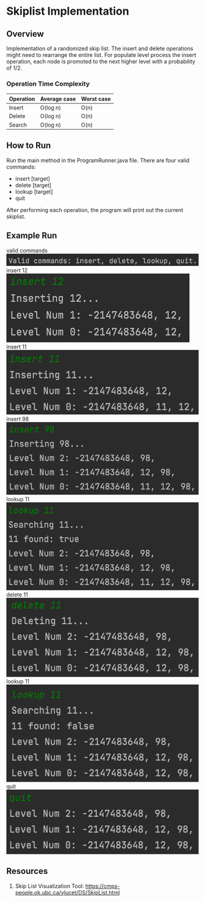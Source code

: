 # Skiplist Implementation
## Overview
Implementation of a randomized skip list. The insert and delete operations might need to rearrange the entire list. For populate level process the insert operation, each node is promoted to the next higher level with a probability of 1/2.

### Operation Time Complexity

| Operation      | Average case | Worst case |
| ----------- | ----------- | ----------- |
| Insert      | O(log n)       | O(n)       |
| Delete   | O(log n)        | O(n)       |
| Search   | O(log n)        | O(n)       |

## How to Run
Run the main method in the ProgramRunner.java file. There are four valid commands: 
* insert [target]
* delete [target]
* lookup [target]
* quit

After performing each operation, the program will print out the current skiplist.

## Example Run
valid commands<br>
![valid commands](https://github.com/xinyu-hou/Data-Structures/blob/main/Skiplist/res/commands.png)<br>
insert 12<br>
![insert 12](https://github.com/xinyu-hou/Data-Structures/blob/main/Skiplist/res/insert_12.png)<br>
insert 11<br>
![insert 11](https://github.com/xinyu-hou/Data-Structures/blob/main/Skiplist/res/insert_11.png)<br>
insert 98<br>
![insert 98](https://github.com/xinyu-hou/Data-Structures/blob/main/Skiplist/res/insert_98.png)<br>
lookup 11<br>
![lookup 11](https://github.com/xinyu-hou/Data-Structures/blob/main/Skiplist/res/lookup_11.png)<br>
delete 11<br>
![delete 11](https://github.com/xinyu-hou/Data-Structures/blob/main/Skiplist/res/delete_11.png)<br>
lookup 11<br>
![lookup deleted 11](https://github.com/xinyu-hou/Data-Structures/blob/main/Skiplist/res/lookup_deleted_11.png)<br>
quit<br>
![quit](https://github.com/xinyu-hou/Data-Structures/blob/main/Skiplist/res/quit.png)<br>

## Resources
1. Skip List Visualization Tool: https://cmps-people.ok.ubc.ca/ylucet/DS/SkipList.html

